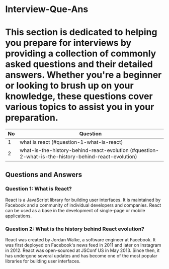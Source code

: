 # Interview-Que-Ans


# This section is dedicated to helping you prepare for interviews by providing a collection of commonly asked questions and their detailed answers. Whether you're a beginner or looking to brush up on your knowledge, these questions cover various topics to assist you in your preparation.



| No | Question 
|-----------------|------------------------------------------------------|
| 1  | what is react  (#question-1-what-is-react)                     
| 2  | what-is-the-history-behind-react-evolution (#question-2-what-is-the-history-behind-react-evolution)



## Questions and Answers

### Question 1: What is React?
React is a JavaScript library for building user interfaces. It is maintained by Facebook and a community of individual developers and companies. React can be used as a base in the development of single-page or mobile applications.


### Question 2: What is the history behind React evolution?
React was created by Jordan Walke, a software engineer at Facebook. It was first deployed on Facebook's news feed in 2011 and later on Instagram in 2012. React was open-sourced at JSConf US in May 2013. Since then, it has undergone several updates and has become one of the most popular libraries for building user interfaces.

